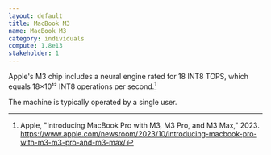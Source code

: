 ```yaml
---
layout: default
title: MacBook M3
name: MacBook M3
category: individuals
compute: 1.8e13
stakeholder: 1
---
```


Apple's M3 chip includes a neural engine rated for 18 INT8 TOPS,
which equals 18×10¹² INT8 operations per second.[^1]

The machine is typically operated by a single user.

[^1]: Apple, "Introducing MacBook Pro with M3, M3 Pro, and M3 Max," 2023.
<https://www.apple.com/newsroom/2023/10/introducing-macbook-pro-with-m3-m3-pro-and-m3-max/>
